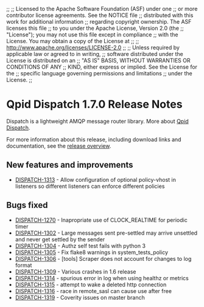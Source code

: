 ;;
;; Licensed to the Apache Software Foundation (ASF) under one
;; or more contributor license agreements.  See the NOTICE file
;; distributed with this work for additional information
;; regarding copyright ownership.  The ASF licenses this file
;; to you under the Apache License, Version 2.0 (the
;; "License"); you may not use this file except in compliance
;; with the License.  You may obtain a copy of the License at
;; 
;;   http://www.apache.org/licenses/LICENSE-2.0
;; 
;; Unless required by applicable law or agreed to in writing,
;; software distributed under the License is distributed on an
;; "AS IS" BASIS, WITHOUT WARRANTIES OR CONDITIONS OF ANY
;; KIND, either express or implied.  See the License for the
;; specific language governing permissions and limitations
;; under the License.
;;

# Qpid Dispatch 1.7.0 Release Notes

Dispatch is a lightweight AMQP message router library. More about
[Qpid
Dispatch]({{site_url}}/components/dispatch-router/index.html).

For more information about this release, including download links and
documentation, see the [release overview](index.html).


## New features and improvements

 - [DISPATCH-1313](https://issues.apache.org/jira/browse/DISPATCH-1313) - Allow configuration of optional policy-vhost in listeners so different listeners can enforce different policies

## Bugs fixed

 - [DISPATCH-1270](https://issues.apache.org/jira/browse/DISPATCH-1270) - Inapropriate use of CLOCK_REALTIME for periodic timer
 - [DISPATCH-1302](https://issues.apache.org/jira/browse/DISPATCH-1302) - Large messages sent pre-settled may arrive unsettled and never get settled by the sender 
 - [DISPATCH-1304](https://issues.apache.org/jira/browse/DISPATCH-1304) - Authz self test fails with python 3
 - [DISPATCH-1305](https://issues.apache.org/jira/browse/DISPATCH-1305) - Fix flake8 warnings in system_tests_policy
 - [DISPATCH-1306](https://issues.apache.org/jira/browse/DISPATCH-1306) - [tools] Scraper does not account for changes to log format
 - [DISPATCH-1309](https://issues.apache.org/jira/browse/DISPATCH-1309) - Various crashes in 1.6 release
 - [DISPATCH-1314](https://issues.apache.org/jira/browse/DISPATCH-1314) - spurious error in log when using healthz or metrics
 - [DISPATCH-1315](https://issues.apache.org/jira/browse/DISPATCH-1315) - attempt to wake a deleted http connection
 - [DISPATCH-1316](https://issues.apache.org/jira/browse/DISPATCH-1316) - race in remote_sasl can cause use after free
 - [DISPATCH-1319](https://issues.apache.org/jira/browse/DISPATCH-1319) - Coverity issues on master branch
